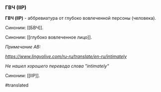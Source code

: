 ### ГВЧ (IIP)

**ГВЧ (IIP)** - аббревиатура от глубоко вовлеченной персоны (человека).

Синоним: [[БВЧ]].

Синоним: [[глубоко вовлеченное лицо]].

*Примечание АВ:*

*https://www.lingvolive.com/ru-ru/translate/en-ru/intimately*

*Не нашел хорошего перевода слова "intimately"*

Синоним: [[IIP]].

#translated
